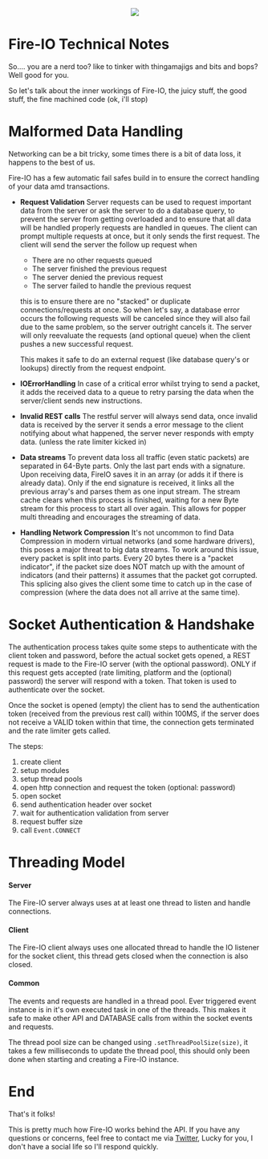 <p align="center">
  <img src="http://static.craftmend.com/fireio/FIREIO.png" />
</p>

# Fire-IO Technical Notes
So.... you are a nerd too? like to tinker with thingamajigs and bits and bops? Well good for you.

So let's talk about the inner workings of Fire-IO, the juicy stuff, the good stuff, the fine machined code (ok, i'll stop)

# Malformed Data Handling
Networking can be a bit tricky, some times there is a bit of data loss, it happens to the best of us.

Fire-IO has a few automatic fail safes build in to ensure the correct handling of your data amd transactions.
 - **Request Validation** Server requests can be used to request important data from the server or ask the server to do a database query, to prevent the server from getting overloaded and to ensure that all data will be handled properly requests are handled in queues. The client can prompt multiple requests at once, but it only sends the first request. The client will send the server the follow up request when
    - There are no other requests queued
    - The server finished the previous request
    - The server denied the previous request
    - The server failed to handle the previous request
   
   this is to ensure there are no "stacked" or duplicate connections/requests at once.
   So when let's say, a database error occurs the following requests will be canceled since they will also fail due to the same problem, so the server outright cancels it.
   The server will only reevaluate the requests (and optional queue) when the client pushes a new successful request.
  
   This makes it safe to do an external request (like database query's or lookups) directly from the request endpoint. 
 - **IOErrorHandling** In case of a critical error whilst trying to send a packet, it adds the received data to a queue to retry parsing the data when the server/client sends new instructions.
 - **Invalid REST calls** The restful server will always send data, once invalid data is received by the server it sends a error message to the client notifying about what happened, the server never responds with empty data. (unless the rate limiter kicked in)
 - **Data streams** To prevent data loss all traffic (even static packets) are separated in 64-Byte parts. Only the last part ends with a signature. Upon receiving data, FireIO saves it in an array (or adds it if there is already data). Only if the end signature is received, it links all the previous array's and parses them as one input stream. The stream cache clears when this process is finished, waiting for a new Byte stream for this process to start all over again. This allows for popper multi threading and encourages the streaming of data.
 - **Handling Network Compression** It's not uncommon to find Data Compression in modern virtual networks (and some hardware drivers), this poses a major threat to big data streams. To work around this issue, every packet is split into parts. Every 20 bytes there is a "packet indicator", if the packet size does NOT match up with the amount of indicators (and their patterns) it assumes that the packet got corrupted. This splicing also gives the client some time to catch up in the case of compression (where the data does not all arrive at the same time).
 
# Socket Authentication & Handshake
The authentication process takes quite some steps to authenticate with the client token and password, before the actual socket gets opened, a REST request is made to the Fire-IO server (with the optional password).
ONLY if this request gets accepted (rate limiting, platform and the (optional) password) the server will respond with a token. That token is used to authenticate over the socket.

Once the socket is opened (empty) the client has to send the authentication token (received from the previous rest call) within 100MS, if the server does not receive a VALID token within that time, the connection gets terminated and the rate limiter gets called.

The steps:
 1. create client
 2. setup modules
 3. setup thread pools
 4. open http connection and request the token (optional: password)
 5. open socket
 6. send authentication header over socket
 7. wait for authentication validation from server
 8. request buffer size
 9. call `Event.CONNECT`

 
# Threading Model
#### Server
The Fire-IO server always uses at at least one thread to listen and handle connections.

#### Client
The Fire-IO client always uses one allocated thread to handle the IO listener for the socket client, this thread gets closed when the connection is also closed. 

#### Common
The events and requests are handled in a thread pool.
Ever triggered event instance is in it's own executed task in one of the threads. This makes it safe to make other API and DATABASE calls from within the socket events and requests.

The thread pool size can be changed using `.setThreadPoolSize(size)`, it takes a few milliseconds to update the thread pool, this should only been done when starting and creating a Fire-IO instance.

# End
That's it folks!

This is pretty much how Fire-IO works behind the API.
If you have any questions or concerns, feel free to contact me via [Twitter](https://twitter.com/Mindgamesnl), Lucky for you, I don't have a social life so I'll respond quickly.